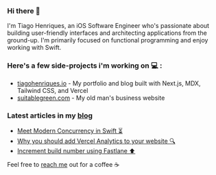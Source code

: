 ### Hi there 👋

<!--
**henriquestiagoo/henriquestiagoo** is a ✨ _special_ ✨ repository because its `README.md` (this file) appears on your GitHub profile.

Here are some ideas to get you started:

- 🔭 I’m currently working on ...
- 🌱 I’m currently learning ...
- 👯 I’m looking to collaborate on ...
- 🤔 I’m looking for help with ...
- 💬 Ask me about ...
- 📫 How to reach me: ...
- 😄 Pronouns: ...
- ⚡ Fun fact: ...
-->

I'm Tiago Henriques, an iOS Software Engineer who's passionate about building user-friendly interfaces and architecting applications from the ground-up. I'm primarily focused on functional programming and enjoy working with Swift.

### Here's a few side-projects i'm working on 💻 :

* [tiagohenriques.io](https://tiagohenriques.vercel.app) - My portfolio and blog built with Next.js, MDX, Tailwind CSS, and Vercel
* [suitablegreen.com](https://suitablegreen.com) - My old man's business website

### Latest articles in my [blog](https://tiagohenriques.vercel.app/)
* [Meet Modern Concurrency in Swift ⏳](https://tiagohenriques.vercel.app/blog/modern-concurrency-in-swift)
* [Why you should add Vercel Analytics to your website 🔍](https://tiagohenriques.vercel.app/blog/why-you-should-enable-vercel-analytics)
* [Increment build number using Fastlane ⬆️](https://tiagohenriques.vercel.app/blog/increment-build-number-using-fastlane)

Feel free to [reach me](mailto:th.tk@hotmail.com) out for a coffee ☕
